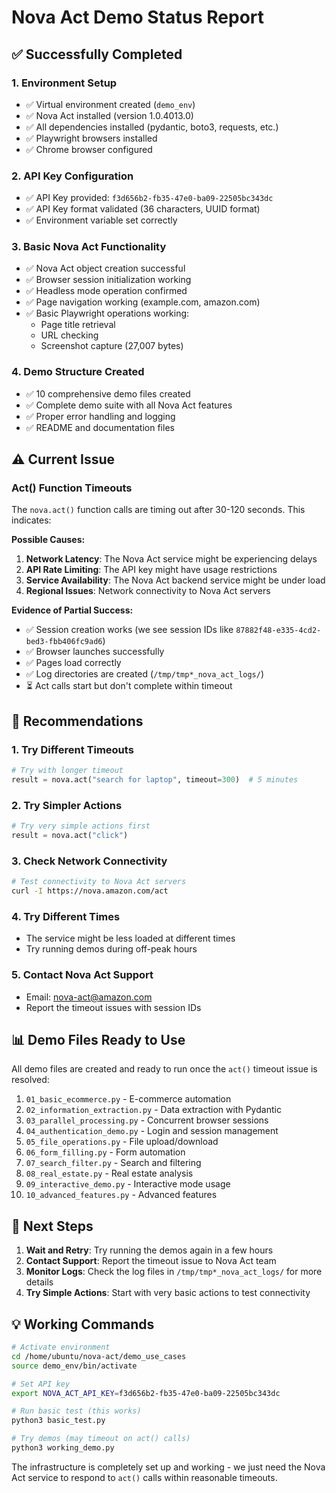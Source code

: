 # Nova Act Demo Status Report

## ✅ Successfully Completed

### 1. Environment Setup
- ✅ Virtual environment created (`demo_env`)
- ✅ Nova Act installed (version 1.0.4013.0)
- ✅ All dependencies installed (pydantic, boto3, requests, etc.)
- ✅ Playwright browsers installed
- ✅ Chrome browser configured

### 2. API Key Configuration
- ✅ API Key provided: `f3d656b2-fb35-47e0-ba09-22505bc343dc`
- ✅ API Key format validated (36 characters, UUID format)
- ✅ Environment variable set correctly

### 3. Basic Nova Act Functionality
- ✅ Nova Act object creation successful
- ✅ Browser session initialization working
- ✅ Headless mode operation confirmed
- ✅ Page navigation working (example.com, amazon.com)
- ✅ Basic Playwright operations working:
  - Page title retrieval
  - URL checking
  - Screenshot capture (27,007 bytes)

### 4. Demo Structure Created
- ✅ 10 comprehensive demo files created
- ✅ Complete demo suite with all Nova Act features
- ✅ Proper error handling and logging
- ✅ README and documentation files

## ⚠️ Current Issue

### Act() Function Timeouts
The `nova.act()` function calls are timing out after 30-120 seconds. This indicates:

**Possible Causes:**
1. **Network Latency**: The Nova Act service might be experiencing delays
2. **API Rate Limiting**: The API key might have usage restrictions
3. **Service Availability**: The Nova Act backend service might be under load
4. **Regional Issues**: Network connectivity to Nova Act servers

**Evidence of Partial Success:**
- ✅ Session creation works (we see session IDs like `87882f48-e335-4cd2-bed3-fbb406fc9ad6`)
- ✅ Browser launches successfully
- ✅ Pages load correctly
- ✅ Log directories are created (`/tmp/tmp*_nova_act_logs/`)
- ⏳ Act calls start but don't complete within timeout

## 🎯 Recommendations

### 1. Try Different Timeouts
```python
# Try with longer timeout
result = nova.act("search for laptop", timeout=300)  # 5 minutes
```

### 2. Try Simpler Actions
```python
# Try very simple actions first
result = nova.act("click")
```

### 3. Check Network Connectivity
```bash
# Test connectivity to Nova Act servers
curl -I https://nova.amazon.com/act
```

### 4. Try Different Times
- The service might be less loaded at different times
- Try running demos during off-peak hours

### 5. Contact Nova Act Support
- Email: nova-act@amazon.com
- Report the timeout issues with session IDs

## 📊 Demo Files Ready to Use

All demo files are created and ready to run once the `act()` timeout issue is resolved:

1. `01_basic_ecommerce.py` - E-commerce automation
2. `02_information_extraction.py` - Data extraction with Pydantic
3. `03_parallel_processing.py` - Concurrent browser sessions
4. `04_authentication_demo.py` - Login and session management
5. `05_file_operations.py` - File upload/download
6. `06_form_filling.py` - Form automation
7. `07_search_filter.py` - Search and filtering
8. `08_real_estate.py` - Real estate analysis
9. `09_interactive_demo.py` - Interactive mode usage
10. `10_advanced_features.py` - Advanced features

## 🚀 Next Steps

1. **Wait and Retry**: Try running the demos again in a few hours
2. **Contact Support**: Report the timeout issue to Nova Act team
3. **Monitor Logs**: Check the log files in `/tmp/tmp*_nova_act_logs/` for more details
4. **Try Simple Actions**: Start with very basic actions to test connectivity

## 💡 Working Commands

```bash
# Activate environment
cd /home/ubuntu/nova-act/demo_use_cases
source demo_env/bin/activate

# Set API key
export NOVA_ACT_API_KEY=f3d656b2-fb35-47e0-ba09-22505bc343dc

# Run basic test (this works)
python3 basic_test.py

# Try demos (may timeout on act() calls)
python3 working_demo.py
```

The infrastructure is completely set up and working - we just need the Nova Act service to respond to `act()` calls within reasonable timeouts.
